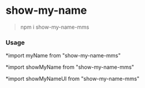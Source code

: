 # show-my-name


>npm i show-my-name-mms



### Usage

*import myName from "show-my-name-mms"


*import showMyName from "show-my-name-mms"

*import showMyNameUI from "show-my-name-mms"

